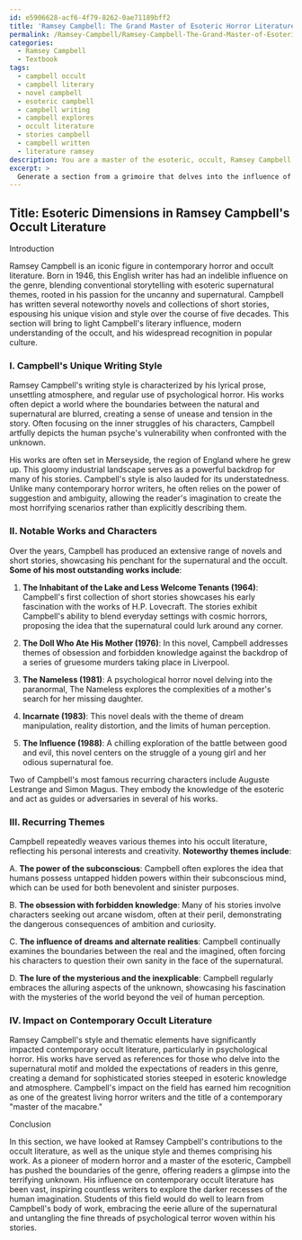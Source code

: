 ```yaml
---
id: e5906628-acf6-4f79-8262-0ae71189bff2
title: 'Ramsey Campbell: The Grand Master of Esoteric Horror Literature'
permalink: /Ramsey-Campbell/Ramsey-Campbell-The-Grand-Master-of-Esoteric-Horror-Literature/
categories:
  - Ramsey Campbell
  - Textbook
tags:
  - campbell occult
  - campbell literary
  - novel campbell
  - esoteric campbell
  - campbell writing
  - campbell explores
  - occult literature
  - stories campbell
  - campbell written
  - literature ramsey
description: You are a master of the esoteric, occult, Ramsey Campbell and education, you have written many textbooks on the subject in ways that provide students with rich and deep understanding of the subject. You are being asked to write textbook-like sections on a topic and you do it with full context, explainability, and reliability in accuracy to the true facts of the topic at hand, in a textbook style that a student would easily be able to learn from, in a rich, engaging, and contextual way. Always include relevant context (such as formulas and history), related concepts, and in a way that someone can gain deep insights from.
excerpt: > 
  Generate a section from a grimoire that delves into the influence of Ramsey Campbell on contemporary occult literature. Discuss his style, notable works and characters, recurring themes within his writings, and how his stories have shaped modern understanding of the occult genre. Provide a detailed analysis that will enable students to develop a profound knowledge and appreciation for Ramsey Campbell's contributions to the field.
---
```


## Title: Esoteric Dimensions in Ramsey Campbell's Occult Literature

Introduction

Ramsey Campbell is an iconic figure in contemporary horror and occult literature. Born in 1946, this English writer has had an indelible influence on the genre, blending conventional storytelling with esoteric supernatural themes, rooted in his passion for the uncanny and supernatural. Campbell has written several noteworthy novels and collections of short stories, espousing his unique vision and style over the course of five decades. This section will bring to light Campbell's literary influence, modern understanding of the occult, and his widespread recognition in popular culture.

### I. Campbell's Unique Writing Style

Ramsey Campbell's writing style is characterized by his lyrical prose, unsettling atmosphere, and regular use of psychological horror. His works often depict a world where the boundaries between the natural and supernatural are blurred, creating a sense of unease and tension in the story. Often focusing on the inner struggles of his characters, Campbell artfully depicts the human psyche's vulnerability when confronted with the unknown. 

His works are often set in Merseyside, the region of England where he grew up. This gloomy industrial landscape serves as a powerful backdrop for many of his stories. Campbell's style is also lauded for its understatedness. Unlike many contemporary horror writers, he often relies on the power of suggestion and ambiguity, allowing the reader's imagination to create the most horrifying scenarios rather than explicitly describing them.

### II. Notable Works and Characters

Over the years, Campbell has produced an extensive range of novels and short stories, showcasing his penchant for the supernatural and the occult. **Some of his most outstanding works include**:

1. **The Inhabitant of the Lake and Less Welcome Tenants (1964)**: Campbell's first collection of short stories showcases his early fascination with the works of H.P. Lovecraft. The stories exhibit Campbell's ability to blend everyday settings with cosmic horrors, proposing the idea that the supernatural could lurk around any corner.

2. **The Doll Who Ate His Mother (1976)**: In this novel, Campbell addresses themes of obsession and forbidden knowledge against the backdrop of a series of gruesome murders taking place in Liverpool.

3. **The Nameless (1981)**: A psychological horror novel delving into the paranormal, The Nameless explores the complexities of a mother's search for her missing daughter.

4. **Incarnate (1983)**: This novel deals with the theme of dream manipulation, reality distortion, and the limits of human perception.

5. **The Influence (1988)**: A chilling exploration of the battle between good and evil, this novel centers on the struggle of a young girl and her odious supernatural foe.

Two of Campbell's most famous recurring characters include Auguste Lestrange and Simon Magus. They embody the knowledge of the esoteric and act as guides or adversaries in several of his works.

### III. Recurring Themes

Campbell repeatedly weaves various themes into his occult literature, reflecting his personal interests and creativity. **Noteworthy themes include**:

A. **The power of the subconscious**: Campbell often explores the idea that humans possess untapped hidden powers within their subconscious mind, which can be used for both benevolent and sinister purposes.

B. **The obsession with forbidden knowledge**: Many of his stories involve characters seeking out arcane wisdom, often at their peril, demonstrating the dangerous consequences of ambition and curiosity.

C. **The influence of dreams and alternate realities**: Campbell continually examines the boundaries between the real and the imagined, often forcing his characters to question their own sanity in the face of the supernatural.

D. **The lure of the mysterious and the inexplicable**: Campbell regularly embraces the alluring aspects of the unknown, showcasing his fascination with the mysteries of the world beyond the veil of human perception.

### IV. Impact on Contemporary Occult Literature

Ramsey Campbell's style and thematic elements have significantly impacted contemporary occult literature, particularly in psychological horror. His works have served as references for those who delve into the supernatural motif and molded the expectations of readers in this genre, creating a demand for sophisticated stories steeped in esoteric knowledge and atmosphere. Campbell's impact on the field has earned him recognition as one of the greatest living horror writers and the title of a contemporary "master of the macabre."

Conclusion

In this section, we have looked at Ramsey Campbell's contributions to the occult literature, as well as the unique style and themes comprising his work. As a pioneer of modern horror and a master of the esoteric, Campbell has pushed the boundaries of the genre, offering readers a glimpse into the terrifying unknown. His influence on contemporary occult literature has been vast, inspiring countless writers to explore the darker recesses of the human imagination. Students of this field would do well to learn from Campbell's body of work, embracing the eerie allure of the supernatural and untangling the fine threads of psychological terror woven within his stories.

